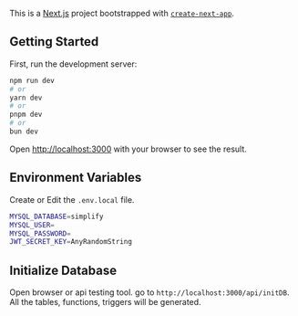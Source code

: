 This is a [Next.js](https://nextjs.org) project bootstrapped with [`create-next-app`](https://nextjs.org/docs/app/api-reference/cli/create-next-app).

## Getting Started

First, run the development server:

```bash
npm run dev
# or
yarn dev
# or
pnpm dev
# or
bun dev
```

Open [http://localhost:3000](http://localhost:3000) with your browser to see the result.

## Environment Variables
Create or Edit the `.env.local` file.

```bash
MYSQL_DATABASE=simplify
MYSQL_USER=
MYSQL_PASSWORD=
JWT_SECRET_KEY=AnyRandomString
```

## Initialize Database
Open browser or api testing tool. go to `http://localhost:3000/api/initDB`. All the tables, functions, triggers will be generated.